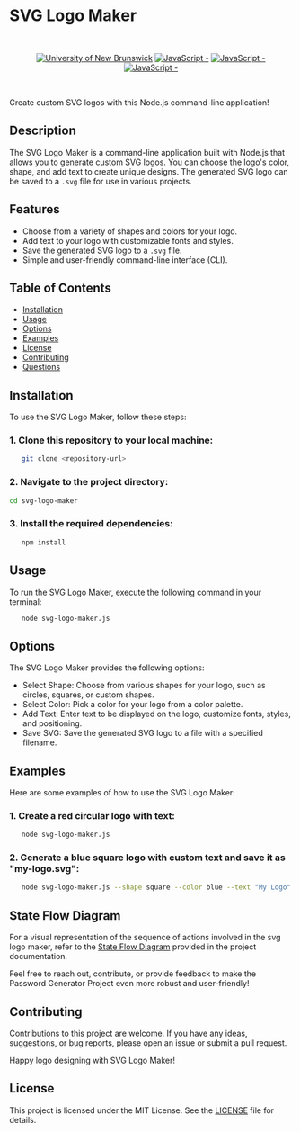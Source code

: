 # SVG Logo Maker

<br/>
<p align="center">
    <a href="https://unb.ca/cel/bootcamps/coding.html">
        <img alt="University of New Brunswick" src="https://img.shields.io/static/v1.svg?label=bootcamp&message=UNB&color=red" /></a>
        <a href="" >
        <img alt="JavaScript - " src="https://img.shields.io/static/v1.svg?label=JavaScript&message=ES6&color=violet" /></a>
    <a href="" >
        <img alt="JavaScript - " src="https://img.shields.io/static/v1.svg?label=Node.js&message=Server&color=green" /></a>
    <a href="" >
        <img alt="JavaScript - " src="https://img.shields.io/static/v1.svg?label=npm&message=packages&color=blue" /></a>
</p>
<br/>

Create custom SVG logos with this Node.js command-line application!

## Description

The SVG Logo Maker is a command-line application built with Node.js that allows you to generate custom SVG logos. You can choose the logo's color, shape, and add text to create unique designs. The generated SVG logo can be saved to a `.svg` file for use in various projects.

## Features

- Choose from a variety of shapes and colors for your logo.
- Add text to your logo with customizable fonts and styles.
- Save the generated SVG logo to a `.svg` file.
- Simple and user-friendly command-line interface (CLI).

## Table of Contents

- [Installation](#installation)
- [Usage](#usage)
- [Options](#options)
- [Examples](#examples)
- [License](#license)
- [Contributing](#contributing)
- [Questions](#questions)

## Installation

To use the SVG Logo Maker, follow these steps:

### 1. Clone this repository to your local machine:
```bash
   git clone <repository-url>
```

### 2. Navigate to the project directory:
```bash
cd svg-logo-maker
```

### 3. Install the required dependencies:
```bash
   npm install
```

## Usage

To run the SVG Logo Maker, execute the following command in your terminal:

```bash
   node svg-logo-maker.js
```

## Options

The SVG Logo Maker provides the following options:

-   Select Shape: Choose from various shapes for your logo, such as circles, squares, or custom shapes.
-   Select Color: Pick a color for your logo from a color palette.
-   Add Text: Enter text to be displayed on the logo, customize fonts, styles, and positioning.
-   Save SVG: Save the generated SVG logo to a file with a specified filename.

## Examples

Here are some examples of how to use the SVG Logo Maker:

### 1. Create a red circular logo with text:
```bash
   node svg-logo-maker.js
```

### 2. Generate a blue square logo with custom text and save it as "my-logo.svg":
```bash
   node svg-logo-maker.js --shape square --color blue --text "My Logo" --save my-logo.svg
```

## State Flow Diagram
For a visual representation of the sequence of actions involved in the svg logo maker, refer to the [State Flow Diagram][state-flow] provided in the project documentation.

Feel free to reach out, contribute, or provide feedback to make the Password Generator Project even more robust and user-friendly!

## Contributing

Contributions to this project are welcome. If you have any ideas, suggestions, or bug reports, please open an issue or submit a pull request.

Happy logo designing with SVG Logo Maker!

## License

This project is licensed under the MIT License. See the [LICENSE][MIT] file for details.

[js-code]: <>
[state-flow]: <https://github.com/naturuplift/svg-logo-maker/blob/main/develop/assets/img/Readme%20Generator%20State%20Diagram%20v1.png>
[MIT]: <https://github.com/naturuplift/svg-logo-maker/blob/main/LICENSE>
